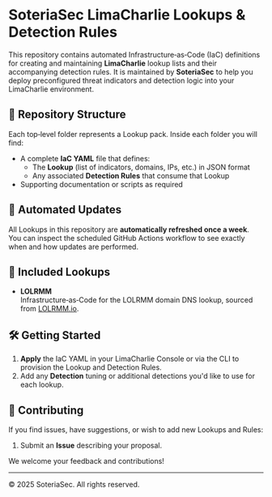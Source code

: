 # SoteriaSec LimaCharlie Lookups & Detection Rules

This repository contains automated Infrastructure‑as‑Code (IaC) definitions for creating and maintaining **LimaCharlie** lookup lists and their accompanying detection rules. It is maintained by **SoteriaSec** to help you deploy preconfigured threat indicators and detection logic into your LimaCharlie environment.

## 📂 Repository Structure

Each top‑level folder represents a Lookup pack. Inside each folder you will find:

- A complete **IaC YAML** file that defines:
  - The **Lookup** (list of indicators, domains, IPs, etc.) in JSON format
  - Any associated **Detection Rules** that consume that Lookup
- Supporting documentation or scripts as required

## 🔄 Automated Updates

All Lookups in this repository are **automatically refreshed once a week**. You can inspect the scheduled GitHub Actions workflow to see exactly when and how updates are performed.

## 🚀 Included Lookups

- **LOLRMM**  
  Infrastructure‑as‑Code for the LOLRMM domain DNS lookup, sourced from [LOLRMM.io](https://lolrmm.io/).

## 🛠️ Getting Started

1. **Apply** the IaC YAML in your LimaCharlie Console or via the CLI to provision the Lookup and Detection Rules.  
2. Add any **Detection** tuning or additional detections you'd like to use for each lookup.

## 🤝 Contributing

If you find issues, have suggestions, or wish to add new Lookups and Rules:

1. Submit an **Issue** describing your proposal.

We welcome your feedback and contributions!

---

© 2025 SoteriaSec. All rights reserved.  